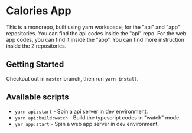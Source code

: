 # Calories App

This is a monorepo, built using yarn workspace, for the "api" and "app" repositories. You can find the api codes inside the "api" repo. For the web app codes, you can find it inside the "app". You can find more instruction inside the 2 repositories.

## Getting Started

Checkout out in `master` branch, then run `yarn install`.

## Available scripts

- `yarn api:start` - Spin a api server in dev environment.
- `yarn api:build:watch` - Build the typescript codes in "watch" mode.
- `yar app:start` - Spin a web app server in dev environment.
